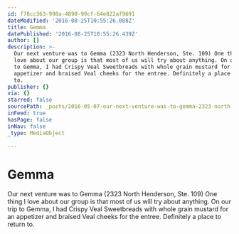 ```yaml
---
id: f78cc363-998a-4890-99cf-64e822af9691
dateModified: '2016-08-25T10:55:26.088Z'
title: Gemma
datePublished: '2016-08-25T10:55:26.439Z'
author: []
description: >-
  Our next venture was to Gemma (2323 North Henderson, Ste. 109) One thing I
  love about our group is that most of us will try about anything. On our trip
  to Gemma, I had Crispy Veal Sweetbreads with whole grain mustard for an
  appetizer and braised Veal cheeks for the entree. Definitely a place to return
  to.
publisher: {}
via: {}
starred: false
sourcePath: _posts/2016-05-07-our-next-venture-was-to-gemma-2323-north-henderson-ste-10.md
inFeed: true
hasPage: false
inNav: false
_type: MediaObject

---
```

# Gemma

Our next venture was to Gemma (2323 North Henderson, Ste. 109) One thing I love about our group is that most of us will try about anything. On our trip to Gemma, I had Crispy Veal Sweetbreads with whole grain mustard for an appetizer and braised Veal cheeks for the entree. Definitely a place to return to.